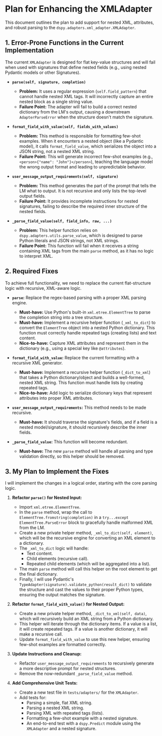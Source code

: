 # Plan for Enhancing the XMLAdapter

This document outlines the plan to add support for nested XML, attributes, and robust parsing to the `dspy.adapters.xml_adapter.XMLAdapter`.

## 1. Error-Prone Functions in the Current Implementation

The current `XMLAdapter` is designed for flat key-value structures and will fail when used with signatures that define nested fields (e.g., using nested Pydantic models or other Signatures).

*   **`parse(self, signature, completion)`**
    *   **Problem:** It uses a regular expression (`self.field_pattern`) that cannot handle nested XML tags. It will incorrectly capture an entire nested block as a single string value.
    *   **Failure Point:** The adapter will fail to build a correct nested dictionary from the LM's output, causing a downstream `AdapterParseError` when the structure doesn't match the signature.

*   **`format_field_with_value(self, fields_with_values)`**
    *   **Problem:** This method is responsible for formatting few-shot examples. When it encounters a nested object (like a Pydantic model), it calls `format_field_value`, which serializes the object into a JSON string, not a nested XML string.
    *   **Failure Point:** This will generate incorrect few-shot examples (e.g., `<person>{"name": "John"}</person>`), teaching the language model the wrong output format and leading to unpredictable behavior.

*   **`user_message_output_requirements(self, signature)`**
    *   **Problem:** This method generates the part of the prompt that tells the LM what to output. It is not recursive and only lists the top-level output fields.
    *   **Failure Point:** It provides incomplete instructions for nested signatures, failing to describe the required inner structure of the nested fields.

*   **`_parse_field_value(self, field_info, raw, ...)`**
    *   **Problem:** This helper function relies on `dspy.adapters.utils.parse_value`, which is designed to parse Python literals and JSON strings, not XML strings.
    *   **Failure Point:** This function will fail when it receives a string containing XML tags from the main `parse` method, as it has no logic to interpret XML.

## 2. Required Fixes

To achieve full functionality, we need to replace the current flat-structure logic with recursive, XML-aware logic.

*   **`parse`:** Replace the regex-based parsing with a proper XML parsing engine.
    *   **Must-have:** Use Python's built-in `xml.etree.ElementTree` to parse the completion string into a tree structure.
    *   **Must-have:** Implement a recursive helper function (`_xml_to_dict`) to convert the `ElementTree` object into a nested Python dictionary. This function must correctly handle repeated tags (creating lists) and text content.
    *   **Nice-to-have:** Capture XML attributes and represent them in the dictionary (e.g., using a special key like `@attributes`).

*   **`format_field_with_value`:** Replace the current formatting with a recursive XML generator.
    *   **Must-have:** Implement a recursive helper function (`_dict_to_xml`) that takes a Python dictionary/object and builds a well-formed, nested XML string. This function must handle lists by creating repeated tags.
    *   **Nice-to-have:** Add logic to serialize dictionary keys that represent attributes into proper XML attributes.

*   **`user_message_output_requirements`:** This method needs to be made recursive.
    *   **Must-have:** It should traverse the signature's fields, and if a field is a nested model/signature, it should recursively describe the inner fields.

*   **`_parse_field_value`:** This function will become redundant.
    *   **Must-have:** The new `parse` method will handle all parsing and type validation directly, so this helper should be removed.

## 3. My Plan to Implement the Fixes

I will implement the changes in a logical order, starting with the core parsing logic.

1.  **Refactor `parse()` for Nested Input:**
    *   Import `xml.etree.ElementTree`.
    *   In the `parse` method, wrap the call to `ElementTree.fromstring(completion)` in a `try...except ElementTree.ParseError` block to gracefully handle malformed XML from the LM.
    *   Create a new private helper method, `_xml_to_dict(self, element)`, which will be the recursive engine for converting an XML element to a dictionary.
    *   The `_xml_to_dict` logic will handle:
        *   Text content.
        *   Child elements (recursive call).
        *   Repeated child elements (which will be aggregated into a list).
    *   The main `parse` method will call this helper on the root element to get the final dictionary.
    *   Finally, I will use Pydantic's `TypeAdapter(signature).validate_python(result_dict)` to validate the structure and cast the values to their proper Python types, ensuring the output matches the signature.

2.  **Refactor `format_field_with_value()` for Nested Output:**
    *   Create a new private helper method, `_dict_to_xml(self, data)`, which will recursively build an XML string from a Python dictionary.
    *   This helper will iterate through the dictionary items. If a value is a list, it will create repeated tags. If a value is another dictionary, it will make a recursive call.
    *   Update `format_field_with_value` to use this new helper, ensuring few-shot examples are formatted correctly.

3.  **Update Instructions and Cleanup:**
    *   Refactor `user_message_output_requirements` to recursively generate a more descriptive prompt for nested structures.
    *   Remove the now-redundant `_parse_field_value` method.

4.  **Add Comprehensive Unit Tests:**
    *   Create a new test file in `tests/adapters/` for the `XMLAdapter`.
    *   Add tests for:
        *   Parsing a simple, flat XML string.
        *   Parsing a nested XML string.
        *   Parsing XML with repeated tags (lists).
        *   Formatting a few-shot example with a nested signature.
        *   An end-to-end test with a `dspy.Predict` module using the `XMLAdapter` and a nested signature.
